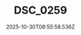 ---
title: "DSC_0259"
description: ""
image: "/uploads/photos/1761814558530-DSC_0259.webp"
display: "/uploads/photos/1761814558530-DSC_0259-display.webp"
thumbnail: "/uploads/photos/1761814558530-DSC_0259-thumb.webp"
width: 6000
height: 4000
featured: true
date: 2025-10-30T08:55:58.536Z
order: 6
---